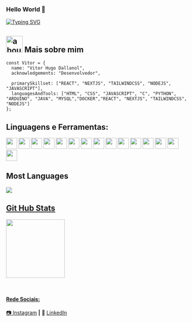  
  ### Hello World 👋

[![Typing SVG](https://readme-typing-svg.herokuapp.com?font=Fira+Code&weight=600&pause=1000&center=true&vCenter=true&random=false&width=435&lines=Hi+my+name+is+Vitor+Dallanol;I'm+20+years+old;I'm+from+Brazil)](https://git.io/typing-svg)

## <img width="45" alt="about" src="https://raw.github.com/elizarov/elizarov/master/about.png"> Mais sobre mim

```JS
const Vitor = {
  name: "Vitor Hugo Dallanol",
  acknowledgements: "Desenvolvedor",
  
  primarySkillset: ["REACT", "NEXTJS", "TAILWINDCSS", "NODEJS", "JAVASCRIPT"],
  languagesAndTools: ["HTML", "CSS", "JAVASCRIPT", "C", "PYTHON", "ARDUINO", "JAVA", "MYSQL","DOCKER","REACT", "NEXTJS", "TAILWINDCSS", "NODEJS"]
};
```

## **Linguagens e Ferramentas:**  


<code><img height="30" src="https://cdn.jsdelivr.net/gh/devicons/devicon@latest/icons/html5/html5-original.svg" /></code>
<code><img height="30" src="https://cdn.jsdelivr.net/gh/devicons/devicon@latest/icons/css3/css3-original.svg" /></code>
<code><img height="30" src="https://cdn.jsdelivr.net/gh/devicons/devicon@latest/icons/javascript/javascript-original.svg" /></code>
<code><img height="30" src="https://cdn.jsdelivr.net/gh/devicons/devicon@latest/icons/c/c-original.svg" /></code>
<code><img height="30" src="https://cdn.jsdelivr.net/gh/devicons/devicon@latest/icons/python/python-original.svg"></code>
<code><img height="30" src="https://cdn.jsdelivr.net/gh/devicons/devicon@latest/icons/arduino/arduino-original.svg" /></code>
<code><img height="30" src="https://cdn.jsdelivr.net/gh/devicons/devicon@latest/icons/java/java-original.svg" /></code>
<code><img height="30" src="https://cdn.jsdelivr.net/gh/devicons/devicon@latest/icons/mysql/mysql-original.svg" /></code>
<code><img height="30" src="https://cdn.jsdelivr.net/gh/devicons/devicon@latest/icons/vscode/vscode-original.svg" /></code>
<code><img height="30" src="https://cdn.jsdelivr.net/gh/devicons/devicon@latest/icons/git/git-original.svg" /></code>
<code><img height="30" src="https://cdn.jsdelivr.net/gh/devicons/devicon@latest/icons/docker/docker-original.svg" /></code>
<code><img height="30" src="https://cdn.jsdelivr.net/gh/devicons/devicon@latest/icons/react/react-original.svg" /></code>
<code><img height="30" src="https://cdn.jsdelivr.net/gh/devicons/devicon@latest/icons/nextjs/nextjs-original.svg" /></code>
<code><img height="30" src="https://cdn.jsdelivr.net/gh/devicons/devicon@latest/icons/tailwindcss/tailwindcss-original.svg" /></code>
<code><img height="30" src="https://cdn.jsdelivr.net/gh/devicons/devicon@latest/icons/nodejs/nodejs-original.svg" /></code>
            
          






<h2 align="left"> Most Languages </h2>
<div align="left">
  <a href="https://github.com/Crautor">
  <img src="https://github-readme-stats.vercel.app/api/top-langs/?username=Crautor"/>
</div>

<h2 align="left"> Git Hub Stats </h2>
<div align="left">
  <a href="https://github.com/Crautor">
  <img height="160em" src="https://github-readme-stats.vercel.app/api?username=Crautor&show_icons=true&count_private=true"/>
</div>

[Instagram]: https://www.instagram.com/Crautor
[LinkedIn]: https://www.linkedin.com/in/VitorHugoDallanol/
<br>

#### Rede Sociais:


📷 [Instagram][Instagram] **|** 
👔 [LinkedIn][LinkedIn]
